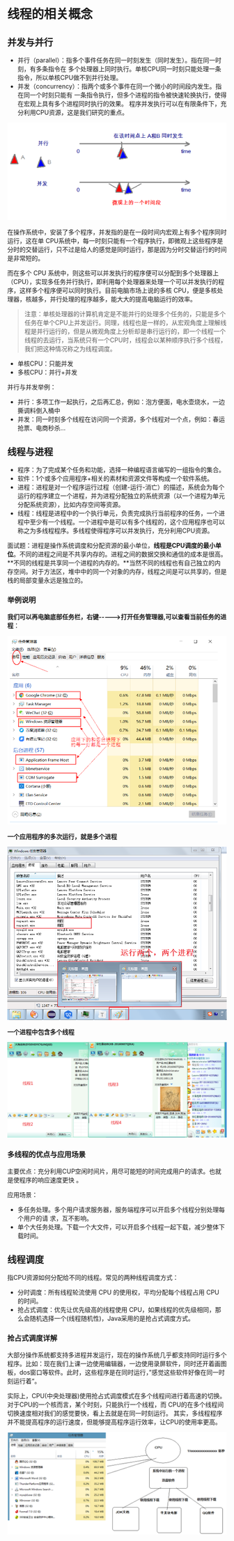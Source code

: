 # 线程的相关概念

## 并发与并行

-   并行（parallel）：指多个事件任务在同一时刻发生（同时发生）。指在同一时刻，有多条指令在
    多个处理器上同时执行。单核CPU同一时刻只能处理一条指令，所以单核CPU做不到并行处理。
-   并发（concurrency）：指两个或多个事件在同一个微小的时间段内发生。指在同一个时刻只能有
    一条指令执行，但多个进程的指令被快速轮换执行，使得在宏观上具有多个进程同时执行的效果。
    程序并发执行可以在有限条件下，充分利用CPU资源，这是我们研究的重点。

![image-20200918084557015](_images/image-20200918084557015.png)

在操作系统中，安装了多个程序，并发指的是在一段时间内宏观上有多个程序同时运行，这在单 CPU系统中，每一时刻只能有一个程序执行，即微观上这些程序是分时的交替运行，只不过是给人的感觉是同时运行，那是因为分时交替运行的时间是非常短的。

而在多个 CPU 系统中，则这些可以并发执行的程序便可以分配到多个处理器上（CPU），实现多任务并行执行，即利用每个处理器来处理一个可以并发执行的程序，这样多个程序便可以同时执行。目前电脑市场上说的多核 CPU，便是多核处理器，核越多，并行处理的程序越多，能大大的提高电脑运行的效率。

>   注意：单核处理器的计算机肯定是不能并行的处理多个任务的，只能是多个任务在单个CPU上并发运行。同理，线程也是一样的，从宏观角度上理解线程是并行运行的，但是从微观角度上分析却是串行运行的，即一个线程一个线程的去运行，当系统只有一个CPU时，线程会以某种顺序执行多个线程，我们把这种情况称之为线程调度。

-   单核CPU：只能并发
-   多核CPU：并行+并发

并行与并发举例：

-   并行：多项工作一起执行，之后再汇总，例如：泡方便面，电水壶烧水，一边撕调料倒入桶中
-   并发：同一时刻多个线程在访问同一个资源，多个线程对一个点，例如：春运抢票、电商秒杀...



## 线程与进程

-   程序：为了完成某个任务和功能，选择一种编程语言编写的一组指令的集合。
-   软件：1个或多个应用程序+相关的素材和资源文件等构成一个软件系统。
-   进程：进程是对一个程序运行过程（创建-运行-消亡）的描述，系统会为每个运行的程序建立一个进程，并为进程分配独立的系统资源（以一个进程为单元分配系统资源），比如内存空间等资源。
-   线程：线程是进程中的一个执行单元，负责完成执行当前程序的任务，一个进程中至少有一个线程。一个进程中是可以有多个线程的，这个应用程序也可以称之为多线程程序。多线程使得程序可以并发执行，充分利用CPU资源。

面试题：进程是操作系统调度和分配资源的最小单位，**线程是CPU调度的最小单位**。不同的进程之间是不共享内存的。进程之间的数据交换和通信的成本是很高。**不同的线程是共享同一个进程的内存的。**当然不同的线程也有自己独立的内存空间。对于方法区，堆中中的同一个对象的内存，线程之间是可以共享的，但是栈的局部变量永远是独立的。

### 举例说明

**我们可以再电脑底部任务栏，右键----->打开任务管理器,可以查看当前任务的进程**：

![image-20200918084757017](_images/image-20200918084757017.png)

**一个应用程序的多次运行，就是多个进程**

![image-20200918084807424](_images/image-20200918084807424.png)

**一个进程中包含多个线程**

![image-20200918084817697](_images/image-20200918084817697.png)

### 多线程的优点与应用场景

主要优点：充分利用CUP空闲时间片，用尽可能短的时间完成用户的请求。也就是使程序的响应速度更快 。

应用场景：

-   多任务处理。多个用户请求服务器，服务端程序可以开启多个线程分别处理每个用户的请
    求，互不影响。
-   单个大任务处理。下载一个大文件，可以开启多个线程一起下载，减少整体下载时间。



## 线程调度

指CPU资源如何分配给不同的线程。常见的两种线程调度方式：

-   分时调度：所有线程轮流使用 CPU 的使用权，平均分配每个线程占用 CPU 的时间。
-   抢占式调度：优先让优先级高的线程使用 CPU，如果线程的优先级相同，那么会随机选择一个(线程随机性)，Java采用的是抢占式调度方式。

### 抢占式调度详解

大部分操作系统都支持多进程并发运行，现在的操作系统几乎都支持同时运行多个程序。比如：现在我们上课一边使用编辑器，一边使用录屏软件，同时还开着画图板，dos窗口等软件。此时，这些程序是在同时运行，”感觉这些软件好像在同一时刻运行着“。

实际上，CPU(中央处理器)使用抢占式调度模式在多个线程间进行着高速的切换。对于CPU的一个核而言，某个时刻，只能执行一个线程，而 CPU的在多个线程间切换速度相对我们的感觉要快，看上去就是在同一时刻运行。 其实，多线程程序并不能提高程序的运行速度，但能够提高程序运行效率，让CPU的使用率更高。

![image-20200918085127251](_images/image-20200918085127251.png)